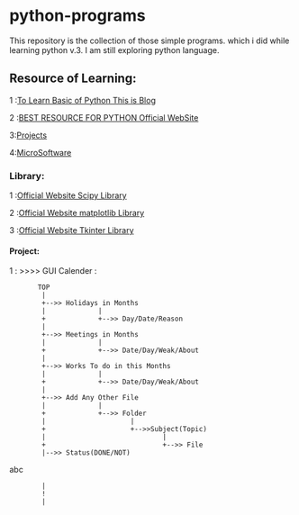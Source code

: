 # python-programs

This repository is the collection of those simple programs. which i did while learning python v.3.
I am still exploring python language.

##  Resource of Learning:
1 :[To Learn Basic of Python This is Blog](https://data-flair.training/blogs/python-data-structures-tutorial/)

2 :[BEST RESOURCE FOR PYTHON Official WebSite](https://www.python.org/)

3:[Projects](https://techvidvan.com/tutorials/project-in-python-typing-speed-test/)

4:[MicroSoftware](https://www.youtube.com/playlist?list=PLlrxD0HtieHhS8VzuMCfQD4uJ9yne1mE6)

### Library:
1 :[Official Website Scipy Library ](https://www.scipy.org/) 

2 :[Official Website matplotlib Library ](https://matplotlib.org/)

3 :[Official Website Tkinter Library ](https://wiki.python.org/moin/TkInter)

#### Project:
1 : >>>> GUI Calender :

           TOP
            |
            +-->> Holidays in Months
            |             |
            +             +-->> Day/Date/Reason
            |
            +-->> Meetings in Months
            |             |
            +             +-->> Date/Day/Weak/About
            |
            +-->> Works To do in this Months
            |             |
            +             +-->> Date/Day/Weak/About
            |
            +-->> Add Any Other File
            |             |
            +             +-->> Folder
            |                     |
            +                     +-->>Subject(Topic)
            |                             |
            +                             +-->> File
            |-->> Status(DONE/NOT)




abc

            |
            !  
            |
